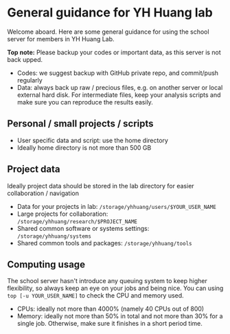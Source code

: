 # General guidance for YH Huang lab

Welcome aboard. Here are some general guidance for using the school server for members in YH Huang Lab.

**Top note:** Please backup your codes or important data, as this server is not 
back upped.
* Codes: we suggest backup with GitHub private repo, and commit/push regularly
* Data: always back up raw / precious files, e.g. on another server or local 
  external hard disk. For intermediate files, keep your analysis scripts and
  make sure you can reproduce the results easily.

## Personal / small projects / scripts
* User specific data and script: use the home directory
* Ideally home directory is not more than 500 GB

## Project data
Ideally project data should be stored in the lab directory for easier collaboration / navigation
* Data for your projects in lab: `/storage/yhhuang/users/$YOUR_USER_NAME`
* Large projects for collaboration: `/storage/yhhuang/research/$PROJECT_NAME`
* Shared common software or systems settings: `/storage/yhhuang/systems`
* Shared common tools and packages: `/storage/yhhuang/tools`

## Computing usage
The school server hasn't introduce any queuing system to keep higher flexibility, so always keep an eye on your jobs and being nice. You can using `top [-u YOUR_USER_NAME]` to check the CPU and memory used. 
* CPUs: ideally not more than 4000% (namely 40 CPUs out of 800)
* Memory: ideally not more than 50% in total and not more than 30% for a single job. Otherwise, make sure it finishes in a short period time.
